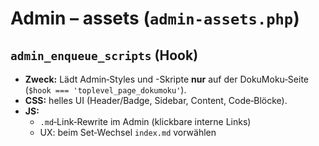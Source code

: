 # Admin – assets (`admin-assets.php`)

## `admin_enqueue_scripts` (Hook)
- **Zweck:** Lädt Admin‑Styles und -Skripte **nur** auf der DokuMoku‑Seite (`$hook === 'toplevel_page_dokumoku'`).  
- **CSS:** helles UI (Header/Badge, Sidebar, Content, Code‑Blöcke).  
- **JS:**  
  - `.md`‑Link‑Rewrite im Admin (klickbare interne Links)  
  - UX: beim Set‑Wechsel `index.md` vorwählen
